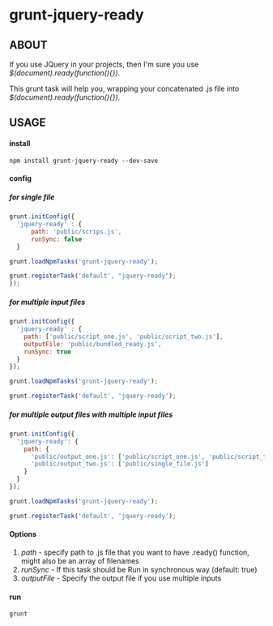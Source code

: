 # grunt-jquery-ready

## ABOUT

If you use JQuery in your projects, then I'm sure you use *$(document).ready(function(){})*.

This grunt task will help you, wrapping your concatenated .js file into *$(document).ready(function(){})*.

## USAGE

#### install
```
npm install grunt-jquery-ready --dev-save
```

#### config

##### for single file

```javascript
grunt.initConfig({
  'jquery-ready' : {
      path: 'public/scrips.js',
      runSync: false
  }

grunt.loadNpmTasks('grunt-jquery-ready');

grunt.registerTask('default', "jquery-ready");
});
```

##### for multiple input files

```javascript
grunt.initConfig({
  'jquery-ready' : {
    path: ['public/script_one.js', 'public/script_two.js'],
    outputFile: 'public/bundled_ready.js',
    runSync: true
  }
});

grunt.loadNpmTasks('grunt-jquery-ready');

grunt.registerTask('default', 'jquery-ready');
```

##### for multiple output files with multiple input files
```javascript
grunt.initConfig({
  'jquery-ready': {
    path: {
      'public/output_one.js': ['public/script_one.js', 'public/script_two.js'],
      'public/output_two.js': ['public/single_file.js']
    }
  }
});

grunt.loadNpmTasks('grunt-jquery-ready');

grunt.registerTask('default', 'jquery-ready');
```

#### Options

1. *path* - specify path to .js file that you want to have .ready() function, might also be an array of filenames
2. *runSync* - If this task should be Run in synchronous way (default: true)
3. *outputFile* - Specify the output file if you use multiple inputs


#### run
``` grunt ```
